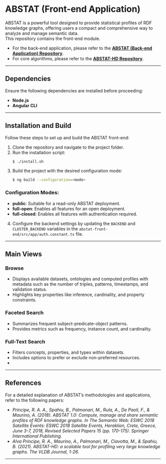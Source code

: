 # ABSTAT (Front-end Application)

ABSTAT is a powerful tool designed to provide statistical profiles of RDF knowledge graphs, offering users a compact and comprehensive way to analyze and manage semantic data.  
This repository contains the front-end module.  
- For the back-end application, please refer to the [**ABSTAT (Back-end Application) Repository**](https://bitbucket.org/disco_unimib/abstat).
- For core algorithms, please refer to the [**ABSTAT-HD Repository**](https://bitbucket.org/disco_unimib/abstat-distributed).

---

## Dependencies

Ensure the following dependencies are installed before proceeding:

- **Node.js**
- **Angular CLI**

---

## Installation and Build

Follow these steps to set up and build the ABSTAT front-end:

1. Clone the repository and navigate to the project folder.
2. Run the installation script:
   ```bash
   $ ./install.sh
   ```
3. Build the project with the desired configuration mode:
   ```bash
   $ ng build --configuration=<mode>
   ```
   

### Configuration Modes:
- **public**: Suitable for a read-only ABSTAT deployment.
- **full-open**: Enables all features for an open deployment.
- **full-closed**: Enables all features with authentication required.

4. Configure the backend settings by updating the `BACKEND` and `CLUSTER_BACKEND` variables in the `abstat-front-end/src/app/auth.constant.ts` file.

---

## Main Views

### Browse 
- Displays available datasets, ontologies and computed profiles with metadata such as the number of triples, patterns, timestamps, and validation status.
- Highlights key properties like inference, cardinality, and property constraints.

### Faceted Search
- Summarizes frequent subject-predicate-object patterns.
- Provides metrics such as frequency, instance count, and cardinality.

### Full-Text Search
- Filters concepts, properties, and types within datasets.
- Includes options to prefer or exclude non-preferred resources.
- 
---

## References

For a detailed explanation of ABSTAT’s methodologies and applications, refer to the following papers:

- *Principe, R. A. A., Spahiu, B., Palmonari, M., Rula, A., De Paoli, F., & Maurino, A. (2018). ABSTAT 1.0: Compute, manage and share semantic profiles of RDF knowledge graphs. In The Semantic Web: ESWC 2018 Satellite Events: ESWC 2018 Satellite Events, Heraklion, Crete, Greece, June 3-7, 2018, Revised Selected Papers 15 (pp. 170-175). Springer International Publishing.*
- *Alva Principe, R. A., Maurino, A., Palmonari, M., Ciavotta, M., & Spahiu, B. (2021). ABSTAT-HD: a scalable tool for profiling very large knowledge graphs. The VLDB Journal, 1-26.*
---



